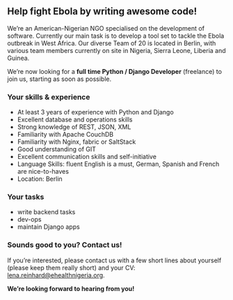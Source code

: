 ## Help fight Ebola by writing awesome code!

We’re an American-Nigerian NGO specialised on the development of software. Currently our main task is to develop a tool set to tackle the Ebola outbreak in West Africa. Our diverse Team of 20 is located in Berlin, with various team members currently on site in Nigeria, Sierra Leone, Liberia and Guinea. 

We’re now looking for a __full time Python / Django Developer__ (freelance) to join us, starting as soon as possible.

### Your skills & experience

- At least 3 years of experience with Python and Django
- Excellent database and operations skills
- Strong knowledge of REST, JSON, XML
- Familiarity with Apache CouchDB
- Familiarity with Nginx, fabric or SaltStack
- Good understanding of GIT
- Excellent communication skills and self-initiative
- Language Skills: fluent English is a must, German, Spanish and French are nice-to-haves
- Location: Berlin

### Your tasks

- write backend tasks
- dev-ops
- maintain Django apps

### Sounds good to you? Contact us!

If you’re interested, please contact us with a few short lines about yourself (please keep them really short) and your CV: lena.reinhard@ehealthnigeria.org.

__We’re looking forward to hearing from you!__

